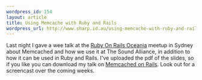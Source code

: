 ```yaml
--- 
wordpress_id: 154
layout: article
title: Using Memcache with Ruby and Rails
wordpress_url: http://www.sharp.id.au/using-memcache-with-ruby-and-rails/
---
```

Last night I gave a wee talk at the <a href="http://www.rubyonrails.com.au/">Ruby On Rails Oceania</a> meetup in Sydney about Memcached and how we use it at The Sound Alliance, in addition to how it can be used in Ruby and Rails. I've uploaded the pdf of the slides, so if you like you can download my talk on <a href="http://www.sharp.id.au/wp-content/uploads/2007/08/memcachedtalk.pdf" title="Memcached on Rails">Memcached on Rails</a>. Look out for a screencast over the coming weeks.
